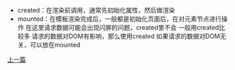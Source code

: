 - created：在渲染前调用，通常先初始化属性，然后做渲染
- mounted：在模板渲染完成后，一般都是初始化页面后，在对元素节点进行操作
                   在这里请求数据可能会出现闪屏的问题，created里不会
        一般用created比较多
        请求的数据对DOM有影响，那么使用created
        如果请求的数据对DOM无关，可以放在mounted


[上一篇](https://hyramxue.github.io/post/shuo-yi-xia-ni-dui-vue-sheng-ming-zhou-qi-de-li-jie-%E3%80%82.html)